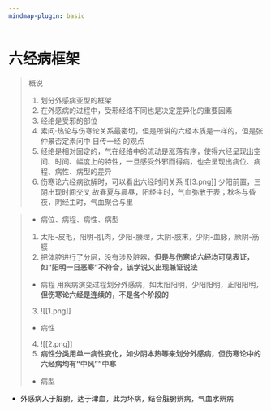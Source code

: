 ```yaml
---
mindmap-plugin: basic
---
```

# 六经病框架

>概说
>1. 划分外感病亚型的框架
>2. 在外感病的过程中，受邪经络不同也是决定差异化的重要因素
>3. 经络是受邪的部位
>4. 素问·热论与伤寒论关系最密切，但是所讲的六经本质是一样的，但是张仲景否定素问中 日传一经 的观点
>5. 经络是相对固定的，气在经络中的流动是涨落有序，使得六经呈现出空间、时间、幅度上的特性，一旦感受外邪而得病，也会呈现出病位、病程、病性、病型的差异
>6. 伤寒论六经病欲解时，可以看出六经时间关系
>![[3.png]]
>少阳前置，三阴出现时间交叉
>故春夏与晨昼，阳经主时，气血弥散于表；秋冬与昏夜，阴经主时，气血聚合与里

 >- 病位、病程、病性、病型
>1. 太阳-皮毛，阳明-肌肉，少阳-腠理，太阴-肢末，少阴-血脉，厥阴-筋膜
>2. 把体腔进行了分层，没有涉及脏器，**但是与伤寒论六经均可见表证，如“阳明一日恶寒”不符合，该学说又出现兼证说法**
>- 病程 用疾病演变过程划分外感病，如太阳阳明，少阳阳明，正阳阳明，**但伤寒论六经是连续的，不是各个阶段的**
>3. ![[1.png]]
>- 病性
>4. ![[2.png]]
>5. **病性分类用单一病性变化，如少阴本热等来划分外感病，但伤寒论中的六经病均有“中风””中寒**
>- 病型

- 外感病入于脏腑，达于津血，此为坏病，结合脏腑辨病，气血水辨病